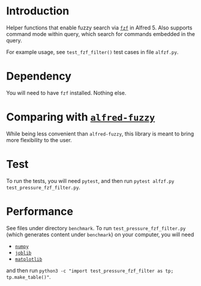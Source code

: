 # Introduction

Helper functions that enable fuzzy search via [`fzf`](https://github.com/junegunn/fzf) in Alfred 5.
Also supports command mode within query, which search for commands embedded in the query.

For example usage, see `test_fzf_filter()` test cases in file `alfzf.py`.

# Dependency

You will need to have `fzf` installed.
Nothing else.

# Comparing with [`alfred-fuzzy`](https://github.com/deanishe/alfred-fuzzy)

While being less convenient than `alfred-fuzzy`, this library is meant to bring more flexibility to the user.

# Test

To run the tests, you will need `pytest`, and then run `pytest alfzf.py test_pressure_fzf_filter.py`.

# Performance

See files under directory `benchmark`.
To run `test_pressure_fzf_filter.py` (which generates content under `benchmark`) on your computer, you will need

- [`numpy`](https://numpy.org/doc/stable/)
- [`joblib`](https://joblib.readthedocs.io/en/latest/)
- [`matplotlib`](https://matplotlib.org/stable/index.html)

and then run `python3 -c "import test_pressure_fzf_filter as tp; tp.make_table()"`.
